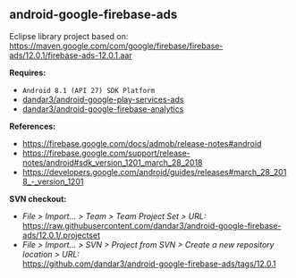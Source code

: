 ## android-google-firebase-ads

Eclipse library project based on:<br/>
https://maven.google.com/com/google/firebase/firebase-ads/12.0.1/firebase-ads-12.0.1.aar

**Requires:**
- `Android 8.1 (API 27) SDK Platform`
- [dandar3/android-google-play-services-ads](https://github.com/dandar3/android-google-play-services-ads/tree/12.0.1)
- [dandar3/android-google-firebase-analytics](https://github.com/dandar3/android-google-firebase-analytics/tree/12.0.1)

**References:**
- https://firebase.google.com/docs/admob/release-notes#android
- https://firebase.google.com/support/release-notes/android#sdk_version_1201_march_28_2018
- https://developers.google.com/android/guides/releases#march_28_2018_-_version_1201

**SVN checkout:**
- _File > Import... > Team > Team Project Set > URL:_<br/>
  https://raw.githubusercontent.com/dandar3/android-google-firebase-ads/12.0.1/.projectset
- _File > Import... > SVN > Project from SVN > Create a new repository location > URL:_<br/> 
  https://github.com/dandar3/android-google-firebase-ads/tags/12.0.1